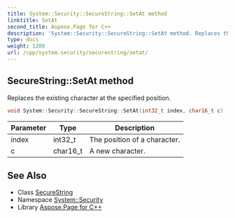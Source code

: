 ```yaml
---
title: System::Security::SecureString::SetAt method
linktitle: SetAt
second_title: Aspose.Page for C++
description: 'System::Security::SecureString::SetAt method. Replaces the existing character at the specified position in C++.'
type: docs
weight: 1200
url: /cpp/system.security/securestring/setat/
---
```

## SecureString::SetAt method


Replaces the existing character at the specified position.

```cpp
void System::Security::SecureString::SetAt(int32_t index, char16_t c)
```


| Parameter | Type | Description |
| --- | --- | --- |
| index | int32_t | The position of a character. |
| c | char16_t | A new character. |

## See Also

* Class [SecureString](../)
* Namespace [System::Security](../../)
* Library [Aspose.Page for C++](../../../)
